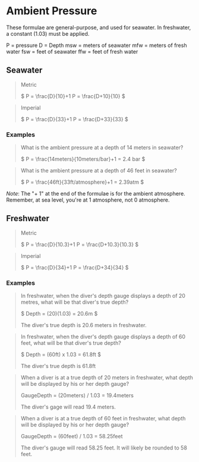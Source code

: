 # Ambient Pressure

These formulae are general-purpose, and used for seawater. In freshwater, a constant (1.03) must be applied.

P = pressure
D = Depth
msw = meters of seawater
mfw = meters of fresh water
fsw = feet of seawater
ffw = feet of fresh water

## Seawater

> Metric
>
> $
> P = \frac{D}{10}+1
> P = \frac{D+10}{10}
> $

> Imperial
>
> $
> P = \frac{D}{33}+1
> P = \frac{D+33}{33}
> $

### Examples

> What is the ambient pressure at a depth of 14 meters in seawater?
>
> $
> P = \frac{14meters}{10meters/bar}+1 = 2.4 bar
> $

> What is the ambient pressure at a depth of 46 feet in seawater?
>
> $
> P = \frac{46ft}{33ft/atmosphere}+1 = 2.39atm
> $

*Note*: The "+ 1" at the end of the formulae is for the ambient atmosphere. Remember, at sea level, you're at 1 atmosphere, not 0 atmosphere.

## Freshwater

> Metric
>
> $
> P = \frac{D}{10.3}+1
> P = \frac{D+10.3}{10.3}
> $

> Imperial
>
> $
> P = \frac{D}{34}+1
> P = \frac{D+34}{34}
> $

### Examples

> In freshwater, when the diver's depth gauge displays a depth of 20 metres, what will be that diver's true depth?
>
> $
> Depth = (20)(1.03) = 20.6m
> $
>
> The diver's true depth is 20.6 meters in freshwater.

> In freshwater, when the diver's depth gauge displays a depth of 60 feet, what will be that diver's true depth?
>
> $
> Depth = (60ft) x 1.03 = 61.8ft
> $
>
> The diver's true depth is 61.8ft

> When a diver is at a true depth of 20 meters in freshwater, what depth will be displayed by his or her  depth gauge?
>
> GaugeDepth = (20meters) / 1.03 = 19.4meters
>
> The diver's gage will read 19.4 meters.

> When a diver is at a true depth of 60 feet in freshwater, what depth will be displayed by his or her depth gauge?
>
> GaugeDepth = (60feet) / 1.03 = 58.25feet 
>
> The diver's gauge will read 58.25 feet. It will likely be rounded to 58 feet.
